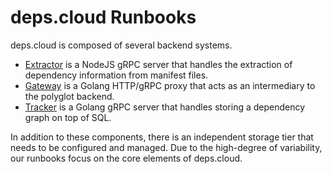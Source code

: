 # deps.cloud Runbooks

deps.cloud is composed of several backend systems.

- [Extractor](extractor/README.md) is a NodeJS gRPC server that handles the extraction of dependency information from manifest files.
- [Gateway](gateway/README.md) is a Golang HTTP/gRPC proxy that acts as an intermediary to the polyglot backend.
- [Tracker](tracker/README.md) is a Golang gRPC server that handles storing a dependency graph on top of SQL.

In addition to these components, there is an independent storage tier that needs to be configured and managed.
Due to the high-degree of variability, our runbooks focus on the core elements of deps.cloud.
